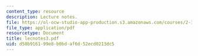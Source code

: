 ```yaml
---
content_type: resource
description: Lecture notes.
file: https://ol-ocw-studio-app-production.s3.amazonaws.com/courses/2-158j-computational-geometry-spring-2003/d58b916199e8b0bdaf6d52ecd0213dc5_lecnotes3.pdf
file_type: application/pdf
resourcetype: Document
title: lecnotes3.pdf
uid: d58b9161-99e8-b0bd-af6d-52ecd0213dc5
---
```

